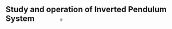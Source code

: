 ## Study and operation of Inverted Pendulum System  &nbsp; &nbsp; &nbsp; &nbsp; &nbsp; &nbsp; <img src="images/iitkgp.png" width="3%" />
